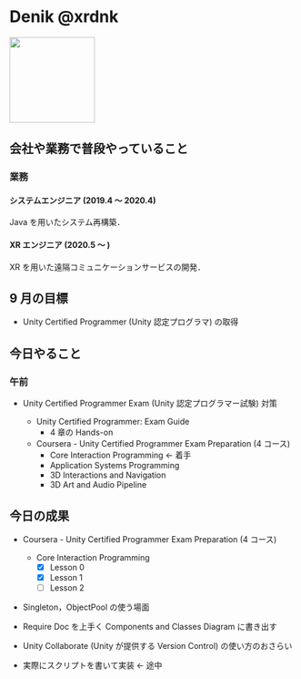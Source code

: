 # Denik @xrdnk

<img src="https://i.imgur.com/bHdEeHe.jpg" width="150">

## 会社や業務で普段やっていること

### 業務

#### システムエンジニア (2019.4 ～ 2020.4)

Java を用いたシステム再構築．</br>

#### XR エンジニア (2020.5 ～ )

XR を用いた遠隔コミュニケーションサービスの開発．</br>

## 9 月の目標

- Unity Certified Programmer (Unity 認定プログラマ) の取得

## 今日やること

### 午前

- Unity Certified Programmer Exam (Unity 認定プログラマー試験) 対策

  - Unity Certified Programmer: Exam Guide
    - 4 章の Hands-on
  - Coursera - Unity Certified Programmer Exam Preparation (4 コース)
    - Core Interaction Programming ← 着手
    - Application Systems Programming
    - 3D Interactions and Navigation
    - 3D Art and Audio Pipeline

## 今日の成果

- Coursera - Unity Certified Programmer Exam Preparation (4 コース)

  - Core Interaction Programming
    - [x] Lesson 0
    - [x] Lesson 1
    - [ ] Lesson 2

- Singleton，ObjectPool の使う場面</br>
- Require Doc を上手く Components and Classes Diagram に書き出す
- Unity Collaborate (Unity が提供する Version Control) の使い方のおさらい
- 実際にスクリプトを書いて実装 ← 途中
